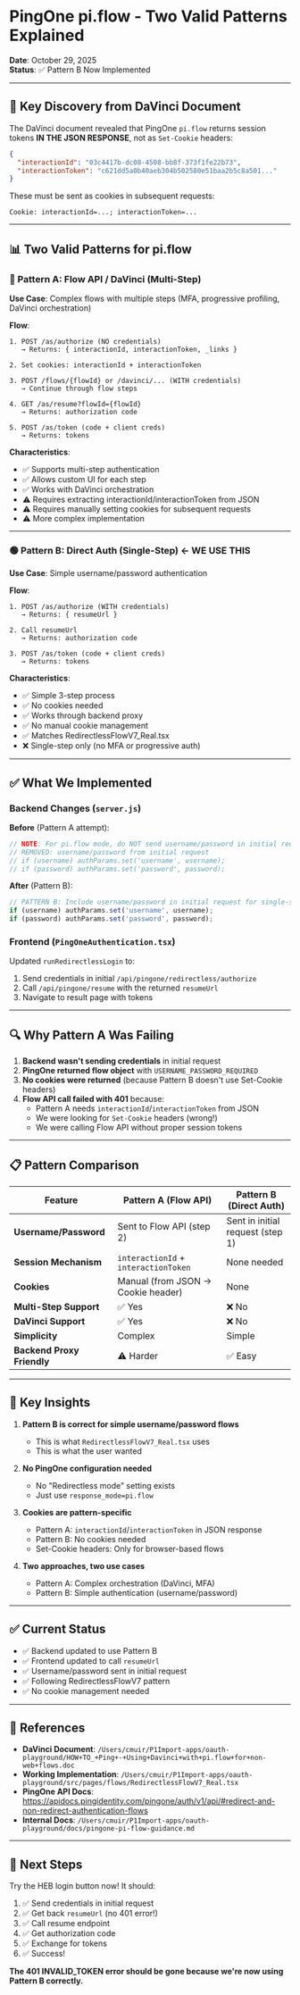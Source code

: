 # PingOne pi.flow - Two Valid Patterns Explained

**Date**: October 29, 2025  
**Status**: ✅ Pattern B Now Implemented

---

## 🎯 Key Discovery from DaVinci Document

The DaVinci document revealed that PingOne `pi.flow` returns session tokens **IN THE JSON RESPONSE**, not as `Set-Cookie` headers:

```json
{
  "interactionId": "03c4417b-dc08-4508-bb8f-373f1fe22b73",
  "interactionToken": "c621dd5a0b40aeb304b502580e51baa2b5c8a501..."
}
```

These must be sent as cookies in subsequent requests:
```
Cookie: interactionId=...; interactionToken=...
```

---

## 📊 Two Valid Patterns for pi.flow

### 🔵 Pattern A: Flow API / DaVinci (Multi-Step)

**Use Case**: Complex flows with multiple steps (MFA, progressive profiling, DaVinci orchestration)

**Flow**:
```
1. POST /as/authorize (NO credentials)
   → Returns: { interactionId, interactionToken, _links }

2. Set cookies: interactionId + interactionToken

3. POST /flows/{flowId} or /davinci/... (WITH credentials)
   → Continue through flow steps

4. GET /as/resume?flowId={flowId}
   → Returns: authorization code

5. POST /as/token (code + client creds)
   → Returns: tokens
```

**Characteristics**:
- ✅ Supports multi-step authentication
- ✅ Allows custom UI for each step
- ✅ Works with DaVinci orchestration
- ⚠️ Requires extracting interactionId/interactionToken from JSON
- ⚠️ Requires manually setting cookies for subsequent requests
- ⚠️ More complex implementation

---

### 🟢 Pattern B: Direct Auth (Single-Step) ← **WE USE THIS**

**Use Case**: Simple username/password authentication

**Flow**:
```
1. POST /as/authorize (WITH credentials)
   → Returns: { resumeUrl }

2. Call resumeUrl
   → Returns: authorization code

3. POST /as/token (code + client creds)
   → Returns: tokens
```

**Characteristics**:
- ✅ Simple 3-step process
- ✅ No cookies needed
- ✅ Works through backend proxy
- ✅ No manual cookie management
- ✅ Matches RedirectlessFlowV7_Real.tsx
- ❌ Single-step only (no MFA or progressive auth)

---

## ✅ What We Implemented

### Backend Changes (`server.js`)

**Before** (Pattern A attempt):
```javascript
// NOTE: For pi.flow mode, do NOT send username/password in initial request
// REMOVED: username/password from initial request
// if (username) authParams.set('username', username);
// if (password) authParams.set('password', password);
```

**After** (Pattern B):
```javascript
// PATTERN B: Include username/password in initial request for single-step auth
if (username) authParams.set('username', username);
if (password) authParams.set('password', password);
```

### Frontend (`PingOneAuthentication.tsx`)

Updated `runRedirectlessLogin` to:
1. Send credentials in initial `/api/pingone/redirectless/authorize`
2. Call `/api/pingone/resume` with the returned `resumeUrl`
3. Navigate to result page with tokens

---

## 🔍 Why Pattern A Was Failing

1. **Backend wasn't sending credentials** in initial request
2. **PingOne returned flow object** with `USERNAME_PASSWORD_REQUIRED`
3. **No cookies were returned** (because Pattern B doesn't use Set-Cookie headers)
4. **Flow API call failed with 401** because:
   - Pattern A needs `interactionId`/`interactionToken` from JSON
   - We were looking for `Set-Cookie` headers (wrong!)
   - We were calling Flow API without proper session tokens

---

## 📋 Pattern Comparison

| Feature | Pattern A (Flow API) | Pattern B (Direct Auth) |
|---------|---------------------|------------------------|
| **Username/Password** | Sent to Flow API (step 2) | Sent in initial request (step 1) |
| **Session Mechanism** | `interactionId` + `interactionToken` | None needed |
| **Cookies** | Manual (from JSON → Cookie header) | None |
| **Multi-Step Support** | ✅ Yes | ❌ No |
| **DaVinci Support** | ✅ Yes | ❌ No |
| **Simplicity** | Complex | Simple |
| **Backend Proxy Friendly** | ⚠️ Harder | ✅ Easy |

---

## 🎯 Key Insights

1. **Pattern B is correct for simple username/password flows**
   - This is what `RedirectlessFlowV7_Real.tsx` uses
   - This is what the user wanted

2. **No PingOne configuration needed**
   - No "Redirectless mode" setting exists
   - Just use `response_mode=pi.flow`

3. **Cookies are pattern-specific**
   - Pattern A: `interactionId`/`interactionToken` in JSON response
   - Pattern B: No cookies needed
   - Set-Cookie headers: Only for browser-based flows

4. **Two approaches, two use cases**
   - Pattern A: Complex orchestration (DaVinci, MFA)
   - Pattern B: Simple authentication (username/password)

---

## ✅ Current Status

- ✅ Backend updated to use Pattern B
- ✅ Frontend updated to call `resumeUrl`
- ✅ Username/password sent in initial request
- ✅ Following RedirectlessFlowV7 pattern
- ✅ No cookie management needed

---

## 📖 References

- **DaVinci Document**: `/Users/cmuir/P1Import-apps/oauth-playground/HOW+TO_+Ping+-+Using+Davinci+with+pi.flow+for+non-web+flows.doc`
- **Working Implementation**: `/Users/cmuir/P1Import-apps/oauth-playground/src/pages/flows/RedirectlessFlowV7_Real.tsx`
- **PingOne API Docs**: https://apidocs.pingidentity.com/pingone/auth/v1/api/#redirect-and-non-redirect-authentication-flows
- **Internal Docs**: `/Users/cmuir/P1Import-apps/oauth-playground/docs/pingone-pi-flow-guidance.md`

---

## 🚀 Next Steps

Try the HEB login button now! It should:

1. ✅ Send credentials in initial request
2. ✅ Get back `resumeUrl` (no 401 error!)
3. ✅ Call resume endpoint
4. ✅ Get authorization code
5. ✅ Exchange for tokens
6. ✅ Success!

**The 401 INVALID_TOKEN error should be gone because we're now using Pattern B correctly.**


